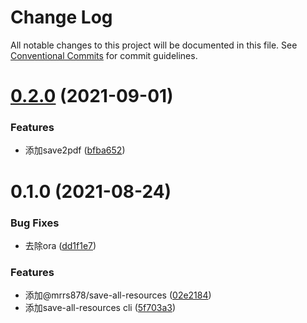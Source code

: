 # Change Log

All notable changes to this project will be documented in this file.
See [Conventional Commits](https://conventionalcommits.org) for commit guidelines.

# [0.2.0](https://github.com/mrrs878/gear/compare/@mrrs878/save-all-resources@0.1.0...@mrrs878/save-all-resources@0.2.0) (2021-09-01)


### Features

* 添加save2pdf ([bfba652](https://github.com/mrrs878/gear/commit/bfba6520dc63cf7f0de74bb3192c78291c5e6c5d))





# 0.1.0 (2021-08-24)


### Bug Fixes

* 去除ora ([dd1f1e7](https://github.com/mrrs878/gear/commit/dd1f1e7fd59f4499ee3890ab8424830636ea234a))


### Features

* 添加@mrrs878/save-all-resources ([02e2184](https://github.com/mrrs878/gear/commit/02e218422cc450aa375890adee1d4cbc27d562c4))
* 添加save-all-resources cli ([5f703a3](https://github.com/mrrs878/gear/commit/5f703a38105738af549710350f4a3310498dcffe))
